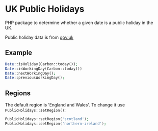 # UK Public Holidays

PHP package to determine whether a given date is a public holiday in the UK.

Public holiday data is from [gov.uk](https://www.gov.uk/bank-holidays.json)

## Example

```php
Date::isHoliday(Carbon::today());
Date::isWorkingDay(Carbon::today())
Date::nextWorkingDay();
Date::previousWorkingDay();
```

## Regions

The default region is 'England and Wales'. To change it use `PublicHolidays::setRegion()`:

```php
PublicHolidays::setRegion('scotland');
PublicHolidays::setRegion('northern-ireland');
```
